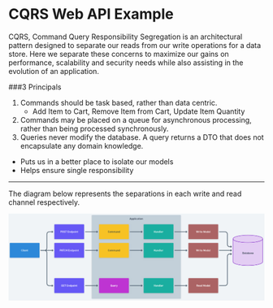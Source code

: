 # CQRS Web API Example
CQRS, Command Query Responsibility Segregation is an architectural pattern designed to separate 
our reads from our write operations for a data store. Here we separate these concerns to maximize
our gains on performance, scalability and security needs while also assisting in the evolution of an
application.

###3 Principals
1. Commands should be task based, rather than data centric. 
   - Add Item to Cart, Remove Item from Cart, Update Item Quantity
2. Commands may be placed on a queue for asynchronous processing, rather than being processed synchronously.
3. Queries never modify the database. A query returns a DTO that does not encapsulate any domain knowledge.
  - Puts us in a better place to isolate our models
  - Helps ensure single responsibility

<hr>

The diagram below represents the separations in each write and read channel respectively.

![CQRS Diagram](assets/cqrs-diagram.jpg)

